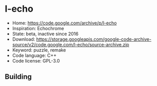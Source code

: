 # l-echo

- Home: https://code.google.com/archive/p/l-echo
- Inspiration: Echochrome
- State: beta, inactive since 2016
- Download: https://storage.googleapis.com/google-code-archive-source/v2/code.google.com/l-echo/source-archive.zip
- Keyword: puzzle, remake
- Code language: C++
- Code license: GPL-3.0

## Building
